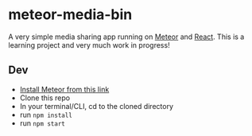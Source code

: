 # meteor-media-bin

A very simple media sharing app running on [Meteor](https://www.meteor.com/) and [React](https://facebook.github.io/react/). This is a learning project and very much work in progress!

## Dev
- [Install Meteor from this link](https://www.meteor.com/install)
- Clone this repo
- In your terminal/CLI, cd to the cloned directory
- run `npm install`
- run `npm start`
